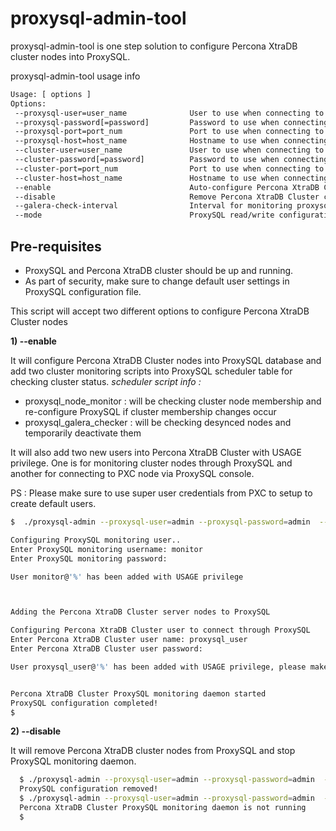 proxysql-admin-tool
===================

proxysql-admin-tool is one step solution to configure Percona XtraDB cluster nodes into ProxySQL.

proxysql-admin-tool usage info

```bash
Usage: [ options ]
Options:
 --proxysql-user=user_name              User to use when connecting to the ProxySQL service
 --proxysql-password[=password]         Password to use when connecting to the ProxySQL service
 --proxysql-port=port_num               Port to use when connecting to the ProxySQL service
 --proxysql-host=host_name              Hostname to use when connecting to the ProxySQL service
 --cluster-user=user_name               User to use when connecting to the Percona XTraDB Cluster node
 --cluster-password[=password]          Password to use when connecting to the Percona XTraDB Cluster node
 --cluster-port=port_num                Port to use when connecting to the Percona XTraDB Cluster node
 --cluster-host=host_name               Hostname to use when connecting to the Percona XTraDB Cluster node
 --enable                               Auto-configure Percona XtraDB Cluster nodes into ProxySQL
 --disable                              Remove Percona XtraDB Cluster configurations from ProxySQL
 --galera-check-interval                Interval for monitoring proxysql_galera_checker script(in milliseconds)
 --mode                                 ProxySQL read/write configuration mode, currently it only support 'loadbal' mode
```
Pre-requisites 
--------------
* ProxySQL and Percona XtraDB cluster should be up and running.
* As part of security, make sure to change default user settings in ProxySQL configuration file.

This script will accept two different options to configure Percona XtraDB Cluster nodes

  __1) --enable__

  It will configure Percona XtraDB Cluster nodes into ProxySQL database and add two cluster monitoring scripts into ProxySQL scheduler table for checking cluster status.
  _scheduler script info :_
  * proxysql_node_monitor : will be checking cluster node membership and re-configure ProxySQL if cluster membership changes occur
  * proxysql_galera_checker : will be checking desynced nodes and temporarily deactivate them

  It will also add two new users into Percona XtraDB Cluster with USAGE privilege. One is for monitoring cluster nodes through ProxySQL and another for connecting to PXC node via ProxySQL console.

  PS : Please make sure to use super user credentials from PXC to setup to create default users.
```bash  
$  ./proxysql-admin --proxysql-user=admin --proxysql-password=admin  --proxysql-port=6032 --proxysql-host=127.0.0.1 --cluster-user=root --cluster-password=root --cluster-port=3306 --cluster-host=10.101.6.1 --enable

Configuring ProxySQL monitoring user..
Enter ProxySQL monitoring username: monitor
Enter ProxySQL monitoring password: 

User monitor@'%' has been added with USAGE privilege



Adding the Percona XtraDB Cluster server nodes to ProxySQL

Configuring Percona XtraDB Cluster user to connect through ProxySQL
Enter Percona XtraDB Cluster user name: proxysql_user
Enter Percona XtraDB Cluster user password: 

User proxysql_user@'%' has been added with USAGE privilege, please make sure to grant appropriate privileges


Percona XtraDB Cluster ProxySQL monitoring daemon started
ProxySQL configuration completed!
$
```
  __2) --disable__ 
  
  It will remove Percona XtraDB cluster nodes from ProxySQL and stop ProxySQL monitoring daemon.
```bash
  $ ./proxysql-admin --proxysql-user=admin --proxysql-password=admin  --proxysql-port=6032 --proxysql-host=127.0.0.1 --cluster-user=root --cluster-password=root --cluster-port=3306 --cluster-host=10.101.6.1 --disable
  ProxySQL configuration removed! 
  $ ./proxysql-admin --proxysql-user=admin --proxysql-password=admin  --proxysql-port=6032 --proxysql-host=127.0.0.1 --cluster-user=root --cluster-password=root --cluster-port=3306 --cluster-host=10.101.6.1 --status
  Percona XtraDB Cluster ProxySQL monitoring daemon is not running
  $ 
```
